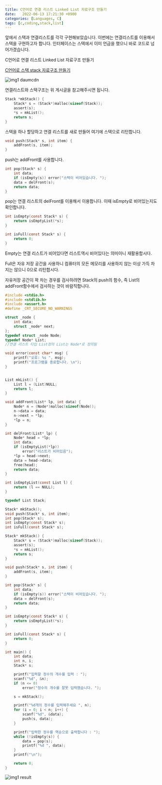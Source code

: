 ```yaml
---
title: C언어로 연결 리스트 Linked List 자료구조 만들기
date:   2022-06-13 17:21:30 +0900
categories: [Languages, C]
tags: [c,coding,stack,list]
---
```

앞에서 스택과 연결리스트를 각각 구현해보았습니다. 이번에는 연결리스트를 이용해서 스택을 구현하고자 합니다. 인터페이스는 스택에서 이미 언급을 했으니 바로 코드로 넘어가겠습니다.

C언어로 연결 리스트 Linked List 자료구조 만들기

[C언어로 스택 stack 자료구조 만들기](https://jeong-daniel.github.io/posts/C%EC%96%B8%EC%96%B4%EB%A1%9C-%EC%8A%A4%ED%83%9D-stack-%EC%9E%90%EB%A3%8C%EA%B5%AC%EC%A1%B0-%EB%A7%8C%EB%93%A4%EA%B8%B0/)

![img1 daumcdn](https://user-images.githubusercontent.com/85277660/210578667-225b53fb-26a8-4dcd-bf1c-216a3b9346b3.png)

연결리스트와 스택구조는 위 게시글을 참고해주시면 됩니다.

```c
Stack *mkStack() {
	Stack* s = (Stack*)malloc(sizeof(Stack));
	assert(s);
	*s = mkList();
	return s;
}
```
스택을 하나 할당하고 연결 리스트를 새로 만들어 여기에 스택으로 리턴합니다.

```c
void push(Stack* s, int item) {
	addFront(s, item);
}
```
push는 addFront를 사용합니다.

```c
int pop(Stack* s) {
	int data;
	if (isEmpty(s)) error("스택이 비어있습니다. ");
	data = delFront(s);
	return data;
}
```

pop는 연결 리스트의 delFront를 이용해서 이용합니다. 이때 isEmpty로 비어있는지도 확인합니다.

```c
int isEmpty(const Stack* s) {
	return isEmptyList(*s);
}

int isFull(const Stack* s) {
	return 0;
}
```
Empty는 연결 리스트가 비어있다면 리스트역시 비어있다는 의미이니 재활용합시다.

Full은 자유 저장 공간을 사용하니 컴퓨터의 모든 메모리를 사용하지 않는 이상 가득 차지는 않으니 0으로 리턴합시다.

 

자유저장 공간이 꽉 차는 경우를 검사하려면 Stack의 push의 함수, 즉 List의 addFront함수에서 검사하는 것이 바람직합니다.

```c
#include <stdio.h>
#include <stdlib.h> 
#include <assert.h>
#define _CRT_SECURE_NO_WARNINGS

struct _node {
	int data;
	struct _node* next;
};
typedef struct _node Node;
typedef Node* List;
//연결 리스트 타입 List정의 List는 Node*로 정의됨

void error(const char* msg) {
	printf("오류: %s ", msg);
	printf("프로그램을 종료합니다. \n");
}


List mkList() {
	List l = (List)NULL;
	return l;
}

void addFront(List* lp, int data) {
	Node* n = (Node*)malloc(sizeof(Node));
	n->data = data;
	n->next = *lp;
	*lp = n;
}

int delFront(List* lp) {
	Node* head = *lp;
	int data;
	if (isEmptyList(*lp))
		error("리스트가 비어있음");
	*lp = head->next;
	data = head->data;
	free(head);
	return data;
}

int isEmptyList(const List l) {
	return (l == NULL);
}

typedef List Stack;

Stack* mkStack();
void push(Stack* s, int item);
int pop(Stack* s);
int isEmpty(const Stack* s);
int isFull(const Stack* s);

Stack* mkStack() {
	Stack* s = (Stack*)malloc(sizeof(Stack));
	assert(s);
	*s = mkList();
	return s;
}

void push(Stack* s, int item) {
	addFront(s, item);
}

int pop(Stack* s) {
	int data;
	if (isEmpty(s)) error("스택이 비어있습니다. ");
	data = delFront(s);
	return data;
}

int isEmpty(const Stack* s) {
	return isEmptyList(*s);
}

int isFull(const Stack* s) {
	return 0;
}

int main() {
	int data;
	int n, i;
	Stack* s;

	printf("입력할 정수의 개수를 입력 : ");
	scanf("%d", &n);
	if (n <= 0)
		error("정수의 개수를 잘못 입력했습니다. ");

	s = mkStack();

	printf("%d개의 정수를 입력해주세요 ", n);
	for (i = 0; i < n; i++) {
		scanf("%d", &data);
		push(s, data);
	}

	printf("입력한 정수를 역순으로 출력합니다 : ");
	while (!isEmpty(s)) {
		data = pop(s);
		printf("%d ", data);
	}
	printf("\n");

	return 0;
}
```

![img1 result](https://user-images.githubusercontent.com/85277660/210578690-ffe09877-df62-4e23-ae24-c9c369219441.png)